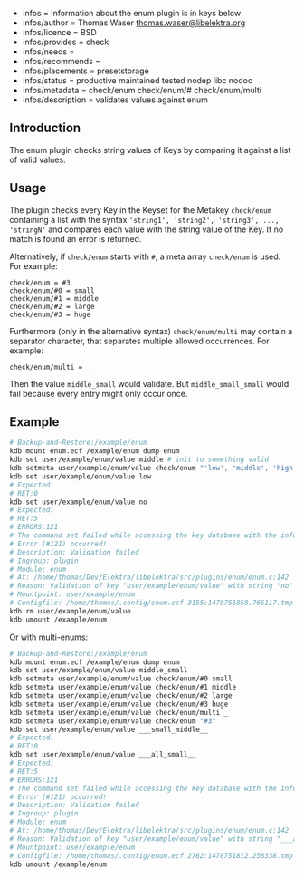 - infos = Information about the enum plugin is in keys below
- infos/author = Thomas Waser <thomas.waser@libelektra.org>
- infos/licence = BSD
- infos/provides = check
- infos/needs =
- infos/recommends = 
- infos/placements = presetstorage
- infos/status = productive maintained tested nodep libc nodoc
- infos/metadata = check/enum check/enum/# check/enum/multi
- infos/description = validates values against enum

## Introduction ##

The enum plugin checks string values of Keys by comparing it against a list of valid values.

## Usage ##

The plugin checks every Key in the Keyset for the Metakey `check/enum` containing a list
with the syntax `'string1', 'string2', 'string3', ..., 'stringN'` and compares each 
value with the string value of the Key. If no match is found an error is returned.

Alternatively, if `check/enum` starts with `#`, a meta array `check/enum` is used.
For example:

    check/enum = #3
    check/enum/#0 = small
    check/enum/#1 = middle
    check/enum/#2 = large
    check/enum/#3 = huge

Furthermore (only in the alternative syntax) `check/enum/multi` may contain a separator
character, that separates multiple allowed occurrences.
For example:

    check/enum/multi = _

Then the value `middle_small` would validate.
But `middle_small_small` would fail because every entry might only occur once.

## Example ##
```sh
# Backup-and-Restore:/example/enum
kdb mount enum.ecf /example/enum dump enum
kdb set user/example/enum/value middle # init to something valid
kdb setmeta user/example/enum/value check/enum "'low', 'middle', 'high'"
kdb set user/example/enum/value low
# Expected:
# RET:0
kdb set user/example/enum/value no
# Expected:
# RET:5
# ERRORS:121
# The command set failed while accessing the key database with the info:
# Error (#121) occurred!
# Description: Validation failed
# Ingroup: plugin
# Module: enum
# At: /home/thomas/Dev/Elektra/libelektra/src/plugins/enum/enum.c:142
# Reason: Validation of key "user/example/enum/value" with string "no" failed.
# Mountpoint: user/example/enum
# Configfile: /home/thomas/.config/enum.ecf.3155:1478751858.766117.tmp
kdb rm user/example/enum/value
kdb umount /example/enum
```
Or with multi-enums:
```sh
# Backup-and-Restore:/example/enum
kdb mount enum.ecf /example/enum dump enum
kdb set user/example/enum/value middle_small
kdb setmeta user/example/enum/value check/enum/#0 small
kdb setmeta user/example/enum/value check/enum/#1 middle
kdb setmeta user/example/enum/value check/enum/#2 large
kdb setmeta user/example/enum/value check/enum/#3 huge
kdb setmeta user/example/enum/value check/enum/multi _
kdb setmeta user/example/enum/value check/enum "#3"
kdb set user/example/enum/value ___small_middle__
# Expected: 
# RET:0
kdb set user/example/enum/value ___all_small__
# Expected:
# RET:5
# ERRORS:121
# The command set failed while accessing the key database with the info:
# Error (#121) occurred!
# Description: Validation failed
# Ingroup: plugin
# Module: enum
# At: /home/thomas/Dev/Elektra/libelektra/src/plugins/enum/enum.c:142
# Reason: Validation of key "user/example/enum/value" with string "___all_small__" failed.
# Mountpoint: user/example/enum
# Configfile: /home/thomas/.config/enum.ecf.2762:1478751812.258338.tmp
kdb umount /example/enum
```
